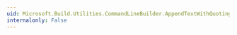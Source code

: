 ```yaml
---
uid: Microsoft.Build.Utilities.CommandLineBuilder.AppendTextWithQuoting(System.String)
internalonly: False
---
```

